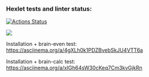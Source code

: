 ### Hexlet tests and linter status:
[![Actions Status](https://github.com/SmaginaEP/frontend-project-44/workflows/hexlet-check/badge.svg)](https://github.com/SmaginaEP/frontend-project-44/actions)

<a href="https://codeclimate.com/github/SmaginaEP/frontend-project-44/maintainability"><img src="https://api.codeclimate.com/v1/badges/24240daabd5389f1f5bd/maintainability" /></a>


Installation + brain-even test:
https://asciinema.org/a/4gXLh0k1PDZBvebSkJU4VTT6a


Installation + brain-calc test:
https://asciinema.org/a/xIGh64sW30cKeq7Cm3kvGjkRn
